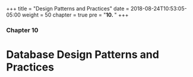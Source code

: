 +++
title = "Design Patterns and Practices"
date = 2018-08-24T10:53:05-05:00
weight = 50
chapter = true
pre = "<b>10. </b>"
+++

### Chapter 10

#  Database Design Patterns and Practices

